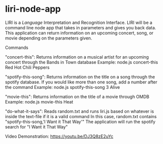 # liri-node-app

LIRI is a _Language_ Interpretation and Recognition Interface. LIRI will be a command line node app that takes in parameters and gives you back data. This application can return information on an upcoming concert, song, or movie depending on the parameters given.

Commands

"concert-this": Returns information on a musical artist for an upcoming concert through the Bands in Town database
Example: node.js concert-this Red Hot Chili Peppers

"spotify-this-song": Returns information on the title on a song through the spotify database. If you would like more than one song, add a number after the command
Example: node.js spotify-this-song 3 Alive

"movie-this": Returns information on the title of a movie through OMDB
Example: node.js movie-this Heat

"do-what-it-says": Reads random.txt and runs liri.js based on whatever is inside the text-file if it is a valid command
In this case, random.txt contains "spotify-this-song,'I Want it That Way'" The application will run the spotify search for "I Want it That Way"


Video Demonstration: https://youtu.be/DJ3Q8zE2uYc
